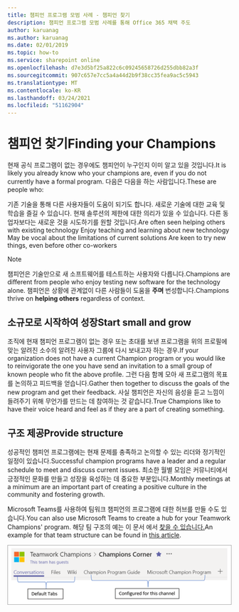 ```yaml
---
title: 챔피언 프로그램 모범 사례 - 챔피언 찾기
description: 챔피언 프로그램 모범 사례를 통해 Office 365 채택 주도
author: karuanag
ms.author: karuanag
ms.date: 02/01/2019
ms.topic: how-to
ms.service: sharepoint online
ms.openlocfilehash: d7e3d5bf25a822c6c09245658726d255dbb82a3f
ms.sourcegitcommit: 907c657e7cc5a4a44d2b9f38cc35fea9ac5c5943
ms.translationtype: MT
ms.contentlocale: ko-KR
ms.lasthandoff: 03/24/2021
ms.locfileid: "51162904"
---
```

# <a name="finding-your-champions"></a><span data-ttu-id="e629a-103">챔피언 찾기</span><span class="sxs-lookup"><span data-stu-id="e629a-103">Finding your Champions</span></span> 

<span data-ttu-id="e629a-104">현재 공식 프로그램이 없는 경우에도 챔피언이 누구인지 이미 알고 있을 것입니다.</span><span class="sxs-lookup"><span data-stu-id="e629a-104">It is likely you already know who your champions are, even if you do not currently have a formal program.</span></span>  <span data-ttu-id="e629a-105">다음은 다음을 하는 사람입니다.</span><span class="sxs-lookup"><span data-stu-id="e629a-105">These are people who:</span></span>

<span data-ttu-id="e629a-106">기존 기술을 통해 다른 사용자들이 도움이 되기도 합니다. 새로운 기술에 대한 교육 및 학습을 즐길 수 있습니다. 현재 솔루션의 제한에 대한 의리가 있을 수 있습니다. 다른 동업자보다는 새로운 것을 시도하기를 원할 것입니다.</span><span class="sxs-lookup"><span data-stu-id="e629a-106">Are often seen helping others with existing technology Enjoy teaching and learning about new technology May be vocal about the limitations of current solutions Are keen to try new things, even before other co-workers</span></span>

> [!NOTE]
> <span data-ttu-id="e629a-107">챔피언은 기술만으로 새 소프트웨어를 테스트하는 사용자와 다릅니다.</span><span class="sxs-lookup"><span data-stu-id="e629a-107">Champions are different from people who enjoy testing new software for the technology alone.</span></span> <span data-ttu-id="e629a-108">챔피언은 상황에 관계없이 다른 사람들이 도움을 **주며** 번성합니다.</span><span class="sxs-lookup"><span data-stu-id="e629a-108">Champions thrive on **helping others** regardless of context.</span></span> 

## <a name="start-small-and-grow"></a><span data-ttu-id="e629a-109">소규모로 시작하여 성장</span><span class="sxs-lookup"><span data-stu-id="e629a-109">Start small and grow</span></span>

<span data-ttu-id="e629a-110">조직에 현재 챔피언 프로그램이 없는 경우 또는 초대를 보낸 프로그램을 위의 프로필에 맞는 알려진 소수의 알려진 사용자 그룹에 다시 보내고자 하는 경우.</span><span class="sxs-lookup"><span data-stu-id="e629a-110">If your organization does not have a current Champion program or you would like to reinvigorate the one you have send an invitation to a small group of known people who fit the above profile.</span></span>  <span data-ttu-id="e629a-111">그런 다음 함께 모아 새 프로그램의 목표를 논의하고 피드백을 얻습니다.</span><span class="sxs-lookup"><span data-stu-id="e629a-111">Gather then together to discuss the goals of the new program and get their feedback.</span></span> <span data-ttu-id="e629a-112">사실 챔피언은 자신의 음성을 듣고 느낌이 들려주기 위해 무언가를 만드는 데 참여하는 것 같습니다.</span><span class="sxs-lookup"><span data-stu-id="e629a-112">True Champions like to have their voice heard and feel as if they are a part of creating something.</span></span>  

## <a name="provide-structure"></a><span data-ttu-id="e629a-113">구조 제공</span><span class="sxs-lookup"><span data-stu-id="e629a-113">Provide structure</span></span>

<span data-ttu-id="e629a-114">성공적인 챔피언 프로그램에는 현재 문제를 충족하고 논의할 수 있는 리더와 정기적인 일정이 있습니다.</span><span class="sxs-lookup"><span data-stu-id="e629a-114">Successful champion programs have a leader and a regular schedule to meet and discuss current issues.</span></span>  <span data-ttu-id="e629a-115">최소한 월별 모임은 커뮤니티에서 긍정적인 문화를 만들고 성장을 육성하는 데 중요한 부분입니다.</span><span class="sxs-lookup"><span data-stu-id="e629a-115">Monthly meetings at a minimum are an important part of creating a positive culture in the community and fostering growth.</span></span>  

<span data-ttu-id="e629a-116">Microsoft Teams를 사용하여 팀워크 챔피언의 프로그램에 대한 허브를 만들 수도 있습니다.</span><span class="sxs-lookup"><span data-stu-id="e629a-116">You can also use Microsoft Teams to create a hub for your Teamwork Champions' program.</span></span>  <span data-ttu-id="e629a-117">해당 팀 구조의 예는 이 문서 에서 [찾을 수 있습니다.](/MicrosoftTeams/teams-adoption-your-first-teams)</span><span class="sxs-lookup"><span data-stu-id="e629a-117">An example for that team structure can be found in [this article](/MicrosoftTeams/teams-adoption-your-first-teams).</span></span>

![팀워크 챔피언 팀 탭](media/teams-adoption-tab-example.png)